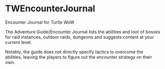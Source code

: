 # TWEncounterJournal
Encounter Journal for Turtle WoW

The Adventure Guide/Encounter Journal lists the abilities and loot of bosses for raid instances, outdoor raids, dungeons and suggests content at your current level. 

Notably, the guide does not directly specify tactics to overcome the abilities, leaving the players to figure out the encounter strategy on their own. 


